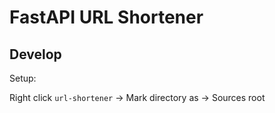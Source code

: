 # FastAPI URL Shortener

## Develop

Setup:

Right click `url-shortener` -> Mark directory as -> Sources root

